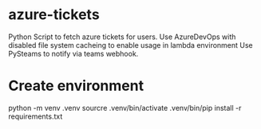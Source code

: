 # azure-tickets
Python Script to fetch azure tickets for users.
Use AzureDevOps with disabled file system cacheing to enable usage in lambda environment
Use PySteams to notify via teams webhook.

# Create environment
python -m venv .venv
sourcre .venv/bin/activate
.venv/bin/pip install -r requirements.txt
